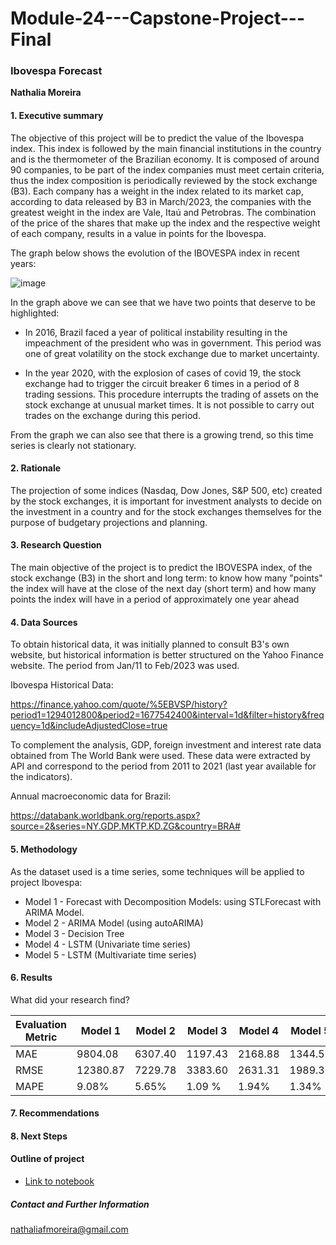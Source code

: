 # Module-24---Capstone-Project---Final

### Ibovespa Forecast

**Nathalia Moreira**

#### 1. Executive summary

The objective of this project will be to predict the value of the Ibovespa index. This index is followed by the main financial institutions in the country and is the thermometer of the Brazilian economy. It is composed of around 90 companies, to be part of the index companies must meet certain criteria, thus the index composition is periodically reviewed by the stock exchange (B3). Each company has a weight in the index related to its market cap, according to data released by B3 in March/2023, the companies with the greatest weight in the index are Vale, Itaú and Petrobras. The combination of the price of the shares that make up the index and the respective weight of each company, results in a value in points for the Ibovespa.

The graph below shows the evolution of the IBOVESPA index in recent years:

![image](https://user-images.githubusercontent.com/116108563/228059606-2a5641fc-5e75-41e2-bd3e-8a3c51fd8241.png)

In the graph above we can see that we have two points that deserve to be highlighted:

- In 2016, Brazil faced a year of political instability resulting in the impeachment of the president who was in government. This period was one of great volatility on the stock exchange due to market uncertainty.

- In the year 2020, with the explosion of cases of covid 19, the stock exchange had to trigger the circuit breaker 6 times in a period of 8 trading sessions. This procedure interrupts the trading of assets on the stock exchange at unusual market times. It is not possible to carry out trades on the exchange during this period.

From the graph we can also see that there is a growing trend, so this time series is clearly not stationary.


#### 2. Rationale

The projection of some indices (Nasdaq, Dow Jones, S&P 500, etc) created by the stock exchanges, it is important for investment analysts to decide on the investment in a country and for the stock exchanges themselves for the purpose of budgetary projections and planning.

#### 3. Research Question

The main objective of the project is to predict the IBOVESPA index, of the stock exchange (B3) in the short and long term: to know how many "points" the index will have at the close of the next day (short term) and how many points the index will have in a period of approximately one year ahead

#### 4. Data Sources

To obtain historical data, it was initially planned to consult B3's own website, but historical information is better structured on the Yahoo Finance website. The period from Jan/11 to Feb/2023 was used.

Ibovespa Historical Data:

https://finance.yahoo.com/quote/%5EBVSP/history?period1=1294012800&period2=1677542400&interval=1d&filter=history&frequency=1d&includeAdjustedClose=true

To complement the analysis, GDP, foreign investment and interest rate data obtained from The World Bank were used.
These data were extracted by API and correspond to the period from 2011 to 2021 (last year available for the indicators).

Annual macroeconomic data for Brazil:

https://databank.worldbank.org/reports.aspx?source=2&series=NY.GDP.MKTP.KD.ZG&country=BRA#


#### 5. Methodology

As the dataset used is a time series, some techniques will be applied to project Ibovespa:
- Model 1 - Forecast with Decomposition Models: using STLForecast with ARIMA Model.
- Model 2 - ARIMA Model (using autoARIMA)
- Model 3 - Decision Tree
- Model 4 - LSTM (Univariate time series)
- Model 5 - LSTM (Multivariate time series)


#### 6. Results
What did your research find?

| Evaluation Metric | Model 1      | Model 2      | Model 3      | Model 4      | Model 5       |
| ----------------- | -------------| -------------| -------------| -------------| ------------- |
| MAE               | 9804.08      | 6307.40      | 1197.43      | 2168.88      | 1344.52       |
| RMSE              | 12380.87     | 7229.78      | 3383.60      | 2631.31      | 1989.30       |
| MAPE              | 9.08%        | 5.65%        | 1.09 %       | 1.94%        | 1.34%         |


#### 7. Recommendations

#### 8. Next Steps


#### Outline of project

- [Link to notebook]()

##### Contact and Further Information
nathaliafmoreira@gmail.com
